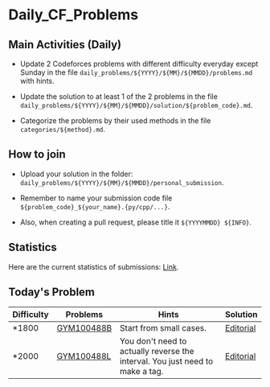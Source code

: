 # Daily_CF_Problems

## Main Activities (Daily)

- Update 2 Codeforces problems with different difficulty everyday except Sunday in the file `daily_problems/${YYYY}/${MM}/${MMDD}/problems.md` with hints.

- Update the solution to at least 1 of the 2 problems in the file `daily_problems/${YYYY}/${MM}/${MMDD}/solution/${problem_code}.md`.

- Categorize the problems by their used methods in the file `categories/${method}.md`.

## How to join

- Upload your solution in the folder: `daily_problems/${YYYY}/${MM}/${MMDD}/personal_submission`.

- Remember to name your submission code file `${problem_code}_${your_name}.{py/cpp/...}`.

- Also, when creating a pull request, please title it `${YYYYMMDD} ${INFO}`.

## Statistics

Here are the current statistics of submissions: [Link](https://yawn-sean.github.io/Daily_CF_Problems/#).

## Today's Problem

| Difficulty | Problems | Hints | Solution |
| ---------- | -------- | ----- | -------- |
| *1800 | [GYM100488B](https://codeforces.com/gym/100488/problem/B) | Start from small cases. | [Editorial](https://github.com/Yawn-Sean/Daily_CF_Problems/blob/main/daily_problems/2025/09/0930/solution/cf100488b.md) |
| *2000 | [GYM100488L](https://codeforces.com/gym/100488/problem/L) | You don't need to actually reverse the interval. You just need to make a tag. | [Editorial](https://github.com/Yawn-Sean/Daily_CF_Problems/blob/main/daily_problems/2025/09/0930/solution/cf100488l.md) |